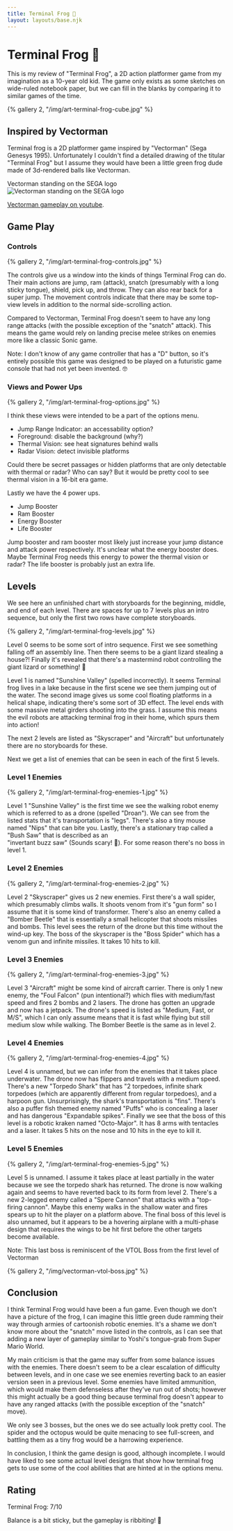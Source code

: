 ```yaml
---
title: Terminal Frog 🐸
layout: layouts/base.njk
---
```


# Terminal Frog 🐸

This is my review of "Terminal Frog", a 2D action platformer game from my imagination as a 10-year old kid. The game only exists as some sketches on wide-ruled notebook paper, but we can fill in the blanks by comparing it to similar games of the time.

{% gallery 2,
  "/img/art-terminal-frog-cube.jpg"
%}

## Inspired by Vectorman

Terminal frog is a 2D platformer game inspired by "Vectorman" (Sega Genesys 1995). Unfortunately I couldn't find a detailed drawing of the titular "Terminal Frog" but I assume they would have been a little green frog dude made of 3d-rendered balls like Vectorman.

Vectorman standing on the SEGA logo
<img src="/img/vectorman-sega.jpg" alt="Vectorman standing on the SEGA logo">

[Vectorman gameplay on youtube](https://www.youtube.com/watch?v=XY0CjXG--S8).

## Game Play

### Controls

{% gallery 2,
  "/img/art-terminal-frog-controls.jpg"
%}

The controls give us a window into the kinds of things Terminal Frog can do. Their main actions are jump, ram (attack), snatch (presumably with a long sticky tongue), shield, pick up, and throw. They can also rear back for a super jump. The movement controls indicate that there may be some top-view levels in addition to the normal side-scrolling action.

Compared to Vectorman, Terminal Frog doesn't seem to have any long range attacks (with the possible exception of the "snatch" attack). This means the game would rely on landing precise melee strikes on enemies more like a classic Sonic game.

Note: I don't know of any game controller that has a "D" button, so it's entirely possible this game was designed to be played on a futuristic game console that had not yet been invented. 🤓

### Views and Power Ups

{% gallery 2,
  "/img/art-terminal-frog-options.jpg"
%}

I think these views were intended to be a part of the options menu.
- Jump Range Indicator: an accessability option?
- Foreground: disable the background (why?)
- Thermal Vision: see heat signatures behind walls
- Radar Vision: detect invisible platforms

Could there be secret passages or hidden platforms that are only detectable with thermal or radar? Who can say? But it would be pretty cool to see thermal vision in a 16-bit era game.

Lastly we have the 4 power ups.
- Jump Booster
- Ram Booster
- Energy Booster
- Life Booster

Jump booster and ram booster most likely just increase your jump distance and attack power respectively. It's unclear what the energy booster does. Maybe Terminal Frog needs this energy to power the thermal vision or radar? The life booster is probably just an extra life.

## Levels

We see here an unfinished chart with storyboards for the beginning, middle, and end of each level. There are spaces for up to 7 levels plus an intro sequence, but only the first two rows have complete storyboards.

{% gallery 2,
  "/img/art-terminal-frog-levels.jpg"
%}

Level 0 seems to be some sort of intro sequence. First we see something falling off an assembly line. Then there seems to be a giant lizard stealing a house?! Finally it's revealed that there's a mastermind robot controlling the giant lizard or something! 🤖

Level 1 is named "Sunshine Valley" (spelled incorrectly). It seems Terminal frog lives in a lake because in the first scene we see them jumping out of the water. The second image gives us some cool floating platforms in a helical shape, indicating there's some sort of 3D effect. The level ends with some massive metal girders shooting into the grass. I assume this means the evil robots are attacking terminal frog in their home, which spurs them into action!

The next 2 levels are listed as "Skyscraper" and "Aircraft" but unfortunately there are no storyboards for these.

Next we get a list of enemies that can be seen in each of the first 5 levels.

### Level 1 Enemies

{% gallery 2,
  "/img/art-terminal-frog-enemies-1.jpg"
%}

Level 1 "Sunshine Valley" is the first time we see the walking robot enemy which is referred to as a drone (spelled "Droan"). We can see from the listed stats that it's transportation is "legs". There's also a tiny mouse named "Nips" that can bite you. Lastly, there's a stationary trap called a "Bush Saw" that is described as an<br>"invertant buzz saw" (Sounds scary! 😬). For some reason there's no boss in level 1.

### Level 2 Enemies

{% gallery 2,
  "/img/art-terminal-frog-enemies-2.jpg"
%}

Level 2 "Skyscraper" gives us 2 new enemies. First there's a wall spider, which presumably climbs walls. It shoots venom from it's "gun form" so I assume that it is some kind of transformer. There's also an enemy called a "Bomber Beetle" that is essentially a small helicopter that shoots missiles and bombs. This level sees the return of the drone but this time without the wind-up key. The boss of the skyscraper is the "Boss Spider" which has a venom gun and infinite missiles. It takes 10 hits to kill.

### Level 3 Enemies

{% gallery 2,
  "/img/art-terminal-frog-enemies-3.jpg"
%}

Level 3 "Aircraft" might be some kind of aircraft carrier. There is only 1 new enemy, the "Foul Falcon" (pun intentional?) which flies with medium/fast speed and fires 2 bombs and 2 lasers. The drone has gotten an upgrade and now has a jetpack. The drone's speed is listed as "Medium, Fast, or M/S", which I can only assume means that it is fast while flying but still medium slow while walking. The Bomber Beetle is the same as in level 2.

### Level 4 Enemies

{% gallery 2,
  "/img/art-terminal-frog-enemies-4.jpg"
%}

Level 4 is unnamed, but we can infer from the enemies that it takes place underwater. The drone now has flippers and travels with a medium speed. There's a new "Torpedo Shark" that has "2 torpedoes, infinite shark torpedoes (which are apparently different from regular torpedoes), and a harpoon gun. Unsurprisingly, the shark's transportation is "fins". There's also a puffer fish themed enemy named "Puffs" who is concealing a laser and has dangerous "Expandable spikes". Finally we see that the boss of this level is a robotic kraken named "Octo-Major". It has 8 arms with tentacles and a laser. It takes 5 hits on the nose and 10 hits in the eye to kill it.

### Level 5 Enemies

{% gallery 2,
  "/img/art-terminal-frog-enemies-5.jpg"
%}

Level 5 is unnamed. I assume it takes place at least partially in the water because we see the torpedo shark has returned. The drone is now walking again and seems to have reverted back to its form from level 2. There's a new 2-legged enemy called a "Spere Cannon" that attacks with a "top-firing cannon". Maybe this enemy walks in the shallow water and fires spears up to hit the player on a platform above. The final boss of this level is also unnamed, but it appears to be a hovering airplane with a multi-phase design that requires the wings to be hit first before the other targets become available.

Note: This last boss is reminiscent of the VTOL Boss from the first level of Vectorman

{% gallery 2,
  "/img/vectorman-vtol-boss.jpg"
%}

## Conclusion

I think Terminal Frog would have been a fun game. Even though we don't have a picture of the frog, I can imagine this little green dude ramming their way through armies of cartoonish robotic enemies. It's a shame we don't know more about the "snatch" move listed in the controls, as I can see that adding a new layer of gameplay similar to Yoshi's tongue-grab from Super Mario World.

My main criticism is that the game may suffer from some balance issues with the enemies. There doesn't seem to be a clear escalation of difficulty between levels, and in one case we see enemies reverting back to an easier version seen in a previous level. Some enemies have limited ammunition, which would make them defenseless after they've run out of shots; however this might actually be a good thing because terminal frog doesn't appear to have any ranged attacks (with the possible exception of the "snatch" move).

We only see 3 bosses, but the ones we do see actually look pretty cool. The spider and the octopus would be quite menacing to see full-screen, and battling them as a tiny frog would be a harrowing experience.

In conclusion, I think the game design is good, although incomplete. I would have liked to see some actual level designs that show how terminal frog gets to use some of the cool abilities that are hinted at in the options menu.

## Rating

Terminal Frog: 7/10

Balance is a bit sticky, but the gameplay is ribbiting! 🐸


